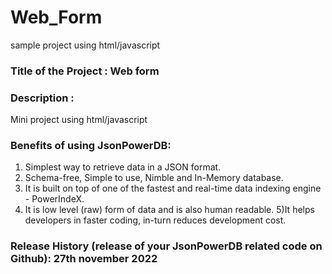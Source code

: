 # Web_Form
sample project using html/javascript
### Title of the Project : Web form 
### Description :
Mini project using html/javascript 
### Benefits of using JsonPowerDB:
1) Simplest way to retrieve data in a JSON format.
2) Schema-free, Simple to use, Nimble and In-Memory database.
3) It is built on top of one of the fastest and real-time data indexing engine - PowerIndeX.
4) It is low level (raw) form of data and is also human readable.
5)It helps developers in faster coding, in-turn reduces development cost.
### Release History (release of your JsonPowerDB related code on Github): 27th november 2022
